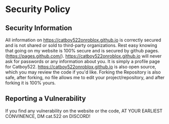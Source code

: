 # Security Policy

## Security Information

All information on https://catboy522onroblox.github.io is correctly secured and is not shared or sold to third-party organizations. Rest easy knowing that going on my website is 100% secure and is secured by github pages. (https://pages.github.com/). https://catboy522onroblox.github.io will never ask for passwords or any information about you. It is simply a profile page for Catboy522. https://catboy522onroblox.github.io is also open source, which you may review the code if you'd like. Forking the Repository is also safe, after forking, no file allows me to edit your project/repository, and after forking it is 100% yours. 

## Reporting a Vulnerability

If you find any vulnerability on the website or the code, AT YOUR EARLIEST CONVINENCE, DM cat.522 on DISCORD!
